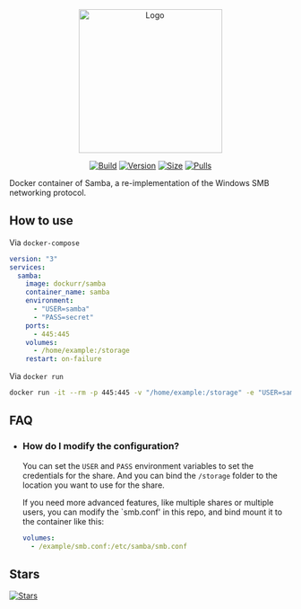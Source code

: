 <div align="center">
<img src="https://raw.githubusercontent.com/dockur/samba/master/.github/logo.png" title="Logo" style="max-width:100%;" width="256" />
</div>
<div align="center">

[![Build]][build_url]
[![Version]][tag_url]
[![Size]][tag_url]
[![Pulls]][hub_url]

</div></h1>

Docker container of Samba, a re-implementation of the Windows SMB networking protocol.

## How to use

Via `docker-compose`

```yaml
version: "3"
services:
  samba:
    image: dockurr/samba
    container_name: samba
    environment:
      - "USER=samba"
      - "PASS=secret"
    ports:
      - 445:445
    volumes:
      - /home/example:/storage
    restart: on-failure
```

Via `docker run`

```bash
docker run -it --rm -p 445:445 -v "/home/example:/storage" -e "USER=samba" -e "PASS=secret" dockurr/samba
```

## FAQ

  * ### How do I modify the configuration?

    You can set the `USER` and `PASS` environment variables to set the credentials for the share. And you can bind the `/storage` folder to the location you want to use for the share.

    If you need more advanced features, like multiple shares or multiple users, you can modify the `smb.conf' in this repo, and bind mount it to the container like this:

    ```yaml
    volumes:
      - /example/smb.conf:/etc/samba/smb.conf
    ```

## Stars
[![Stars](https://starchart.cc/dockur/samba.svg?variant=adaptive)](https://starchart.cc/dockur/samba)

[build_url]: https://github.com/dockur/samba/
[hub_url]: https://hub.docker.com/r/dockurr/samba
[tag_url]: https://hub.docker.com/r/dockurr/samba/tags

[Build]: https://github.com/dockur/samba/actions/workflows/build.yml/badge.svg
[Size]: https://img.shields.io/docker/image-size/dockurr/samba/latest?color=066da5&label=size
[Pulls]: https://img.shields.io/docker/pulls/dockurr/samba.svg?style=flat&label=pulls&logo=docker
[Version]: https://img.shields.io/docker/v/dockurr/samba/latest?arch=amd64&sort=semver&color=066da5
